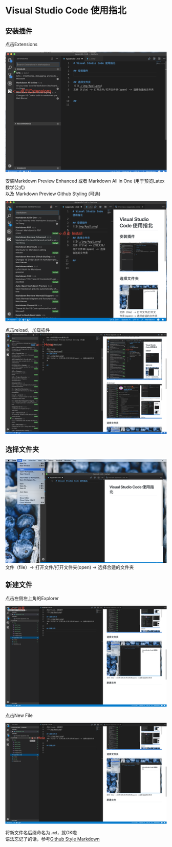 # Visual Studio Code 使用指北

## 安装插件  
点击Extensions  

![](img/App2.png)  

安装Markdown Preview Enhanced 或者 Markdown All in One (用于预览Latex数学公式)  
以及 Markdown Preview Github Styling (可选)  

![](img/App3.png)  

点击reload，加载插件
![](img/App4.png)  

## 选择文件夹  
![](./img/App1.png)
文件（file）-> 打开文件/打开文件夹(open) -> 选择合适的文件夹  

## 新建文件  
点击左侧左上角的Explorer  

![](img/App5.png)   

点击New File  

![](img/App6.png)  

将新文件名后缀命名为`.md`，就OK啦  
语法忘记了的话，参考[Github Style Markdown](https://help.github.com/articles/basic-writing-and-formatting-syntax/)   



